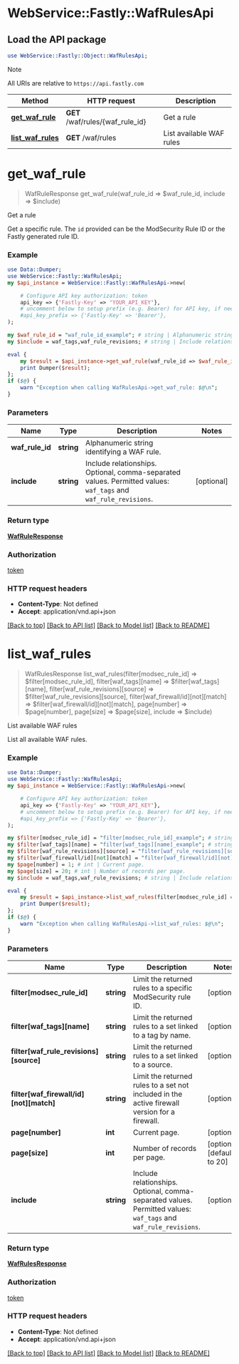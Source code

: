 # WebService::Fastly::WafRulesApi

## Load the API package
```perl
use WebService::Fastly::Object::WafRulesApi;
```

> [!NOTE]
> All URIs are relative to `https://api.fastly.com`

Method | HTTP request | Description
------ | ------------ | -----------
[**get_waf_rule**](WafRulesApi.md#get_waf_rule) | **GET** /waf/rules/{waf_rule_id} | Get a rule
[**list_waf_rules**](WafRulesApi.md#list_waf_rules) | **GET** /waf/rules | List available WAF rules


# **get_waf_rule**
> WafRuleResponse get_waf_rule(waf_rule_id => $waf_rule_id, include => $include)

Get a rule

Get a specific rule. The `id` provided can be the ModSecurity Rule ID or the Fastly generated rule ID.

### Example
```perl
use Data::Dumper;
use WebService::Fastly::WafRulesApi;
my $api_instance = WebService::Fastly::WafRulesApi->new(

    # Configure API key authorization: token
    api_key => {'Fastly-Key' => 'YOUR_API_KEY'},
    # uncomment below to setup prefix (e.g. Bearer) for API key, if needed
    #api_key_prefix => {'Fastly-Key' => 'Bearer'},
);

my $waf_rule_id = "waf_rule_id_example"; # string | Alphanumeric string identifying a WAF rule.
my $include = waf_tags,waf_rule_revisions; # string | Include relationships. Optional, comma-separated values. Permitted values: `waf_tags` and `waf_rule_revisions`. 

eval {
    my $result = $api_instance->get_waf_rule(waf_rule_id => $waf_rule_id, include => $include);
    print Dumper($result);
};
if ($@) {
    warn "Exception when calling WafRulesApi->get_waf_rule: $@\n";
}
```

### Parameters

Name | Type | Description  | Notes
------------- | ------------- | ------------- | -------------
 **waf_rule_id** | **string**| Alphanumeric string identifying a WAF rule. | 
 **include** | **string**| Include relationships. Optional, comma-separated values. Permitted values: `waf_tags` and `waf_rule_revisions`.  | [optional] 

### Return type

[**WafRuleResponse**](WafRuleResponse.md)

### Authorization

[token](../README.md#token)

### HTTP request headers

 - **Content-Type**: Not defined
 - **Accept**: application/vnd.api+json

[[Back to top]](#) [[Back to API list]](../README.md#documentation-for-api-endpoints) [[Back to Model list]](../README.md#documentation-for-models) [[Back to README]](../README.md)

# **list_waf_rules**
> WafRulesResponse list_waf_rules(filter[modsec_rule_id] => $filter[modsec_rule_id], filter[waf_tags][name] => $filter[waf_tags][name], filter[waf_rule_revisions][source] => $filter[waf_rule_revisions][source], filter[waf_firewall/id][not][match] => $filter[waf_firewall/id][not][match], page[number] => $page[number], page[size] => $page[size], include => $include)

List available WAF rules

List all available WAF rules.

### Example
```perl
use Data::Dumper;
use WebService::Fastly::WafRulesApi;
my $api_instance = WebService::Fastly::WafRulesApi->new(

    # Configure API key authorization: token
    api_key => {'Fastly-Key' => 'YOUR_API_KEY'},
    # uncomment below to setup prefix (e.g. Bearer) for API key, if needed
    #api_key_prefix => {'Fastly-Key' => 'Bearer'},
);

my $filter[modsec_rule_id] = "filter[modsec_rule_id]_example"; # string | Limit the returned rules to a specific ModSecurity rule ID.
my $filter[waf_tags][name] = "filter[waf_tags][name]_example"; # string | Limit the returned rules to a set linked to a tag by name.
my $filter[waf_rule_revisions][source] = "filter[waf_rule_revisions][source]_example"; # string | Limit the returned rules to a set linked to a source.
my $filter[waf_firewall/id][not][match] = "filter[waf_firewall/id][not][match]_example"; # string | Limit the returned rules to a set not included in the active firewall version for a firewall.
my $page[number] = 1; # int | Current page.
my $page[size] = 20; # int | Number of records per page.
my $include = waf_tags,waf_rule_revisions; # string | Include relationships. Optional, comma-separated values. Permitted values: `waf_tags` and `waf_rule_revisions`. 

eval {
    my $result = $api_instance->list_waf_rules(filter[modsec_rule_id] => $filter[modsec_rule_id], filter[waf_tags][name] => $filter[waf_tags][name], filter[waf_rule_revisions][source] => $filter[waf_rule_revisions][source], filter[waf_firewall/id][not][match] => $filter[waf_firewall/id][not][match], page[number] => $page[number], page[size] => $page[size], include => $include);
    print Dumper($result);
};
if ($@) {
    warn "Exception when calling WafRulesApi->list_waf_rules: $@\n";
}
```

### Parameters

Name | Type | Description  | Notes
------------- | ------------- | ------------- | -------------
 **filter[modsec_rule_id]** | **string**| Limit the returned rules to a specific ModSecurity rule ID. | [optional] 
 **filter[waf_tags][name]** | **string**| Limit the returned rules to a set linked to a tag by name. | [optional] 
 **filter[waf_rule_revisions][source]** | **string**| Limit the returned rules to a set linked to a source. | [optional] 
 **filter[waf_firewall/id][not][match]** | **string**| Limit the returned rules to a set not included in the active firewall version for a firewall. | [optional] 
 **page[number]** | **int**| Current page. | [optional] 
 **page[size]** | **int**| Number of records per page. | [optional] [default to 20]
 **include** | **string**| Include relationships. Optional, comma-separated values. Permitted values: `waf_tags` and `waf_rule_revisions`.  | [optional] 

### Return type

[**WafRulesResponse**](WafRulesResponse.md)

### Authorization

[token](../README.md#token)

### HTTP request headers

 - **Content-Type**: Not defined
 - **Accept**: application/vnd.api+json

[[Back to top]](#) [[Back to API list]](../README.md#documentation-for-api-endpoints) [[Back to Model list]](../README.md#documentation-for-models) [[Back to README]](../README.md)

